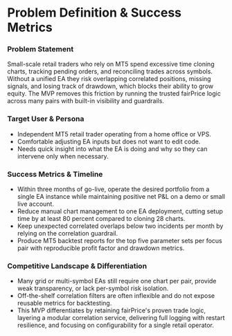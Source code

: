 # Problem Definition & Success Metrics
### Problem Statement
Small-scale retail traders who rely on MT5 spend excessive time cloning charts, tracking pending orders, and reconciling trades across symbols. Without a unified EA they risk overlapping correlated positions, missing signals, and losing track of drawdown, which blocks their ability to grow equity. The MVP removes this friction by running the trusted fairPrice logic across many pairs with built-in visibility and guardrails.

### Target User & Persona
- Independent MT5 retail trader operating from a home office or VPS.
- Comfortable adjusting EA inputs but does not want to edit code.
- Needs quick insight into what the EA is doing and why so they can intervene only when necessary.

### Success Metrics & Timeline
- Within three months of go-live, operate the desired portfolio from a single EA instance while maintaining positive net P&L on a demo or small live account.
- Reduce manual chart management to one EA deployment, cutting setup time by at least 80 percent compared to cloning 28 charts.
- Keep unexpected correlated overlaps below two incidents per month by relying on the correlation guardrail.
- Produce MT5 backtest reports for the top five parameter sets per focus pair with reproducible profit factor and drawdown metrics.

### Competitive Landscape & Differentiation
- Many grid or multi-symbol EAs still require one chart per pair, provide weak transparency, or lack per-symbol risk isolation.
- Off-the-shelf correlation filters are often inflexible and do not expose reusable metrics for backtesting.
- This MVP differentiates by retaining fairPrice's proven trade logic, layering a modular correlation service, delivering full logging with restart resilience, and focusing on configurability for a single retail operator.
